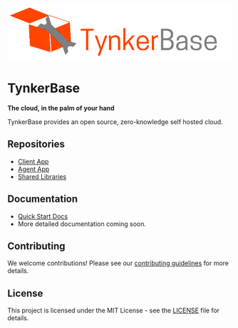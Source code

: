 ![Banner](./images/tynkerbase-banner.png)

# TynkerBase
**The cloud, in the palm of your hand**

TynkerBase provides an open source, zero-knowledge self hosted cloud.

## Repositories
- [Client App](https://github.com/akneni/tynkerbase-client)
- [Agent App](https://github.com/akneni/tynkerbase-agent)
- [Shared Libraries](https://github.com/akneni/tynkerbase-universal)

## Documentation
- [Quick Start Docs](https://wistful-stone-a74.notion.site/TynkerBase-36742df2ac6c46c7b6583b025264f750)
- More detailed documentation coming soon. 

## Contributing
We welcome contributions! Please see our [contributing guidelines](https://github.com/aknen/tynkerbase/CONTRIBUTING.md) for more details.

## License
This project is licensed under the MIT License - see the [LICENSE](https://github.com/aknen/tynkerbase/LICENSE) file for details.
